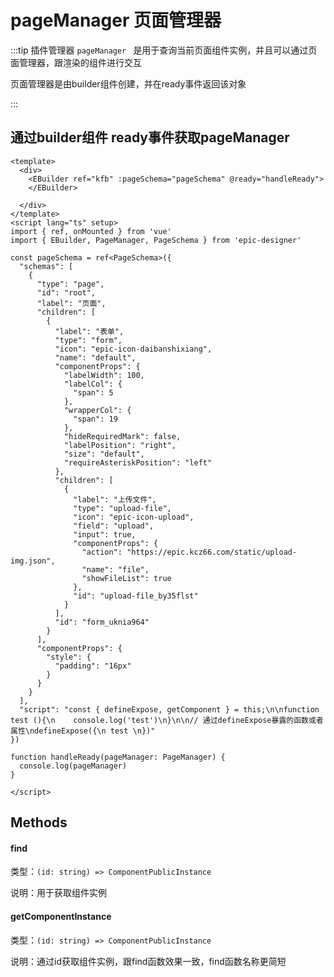 # pageManager 页面管理器

:::tip 插件管理器
`pageManager ` 是用于查询当前页面组件实例，并且可以通过页面管理器，跟渲染的组件进行交互

页面管理器是由builder组件创建，并在ready事件返回该对象

:::

## 通过builder组件 ready事件获取pageManager

```vue
<template>
  <div>
    <EBuilder ref="kfb" :pageSchema="pageSchema" @ready="handleReady">
    </EBuilder>

  </div>
</template>
<script lang="ts" setup>
import { ref, onMounted } from 'vue'
import { EBuilder, PageManager, PageSchema } from 'epic-designer'
    
const pageSchema = ref<PageSchema>({
  "schemas": [
    {
      "type": "page",
      "id": "root",
      "label": "页面",
      "children": [
        {
          "label": "表单",
          "type": "form",
          "icon": "epic-icon-daibanshixiang",
          "name": "default",
          "componentProps": {
            "labelWidth": 100,
            "labelCol": {
              "span": 5
            },
            "wrapperCol": {
              "span": 19
            },
            "hideRequiredMark": false,
            "labelPosition": "right",
            "size": "default",
            "requireAsteriskPosition": "left"
          },
          "children": [
            {
              "label": "上传文件",
              "type": "upload-file",
              "icon": "epic-icon-upload",
              "field": "upload",
              "input": true,
              "componentProps": {
                "action": "https://epic.kcz66.com/static/upload-img.json",
                "name": "file",
                "showFileList": true
              },
              "id": "upload-file_by35flst"
            }
          ],
          "id": "form_uknia964"
        }
      ],
      "componentProps": {
        "style": {
          "padding": "16px"
        }
      }
    }
  ],
  "script": "const { defineExpose, getComponent } = this;\n\nfunction test (){\n    console.log('test')\n}\n\n// 通过defineExpose暴露的函数或者属性\ndefineExpose({\n test \n})"
})

function handleReady(pageManager: PageManager) {
  console.log(pageManager)
}

</script>
```

## Methods

#### find

类型：`(id: string) => ComponentPublicInstance `

说明：用于获取组件实例

#### getComponentInstance

类型：`(id: string) => ComponentPublicInstance `

说明：通过id获取组件实例，跟find函数效果一致，find函数名称更简短

